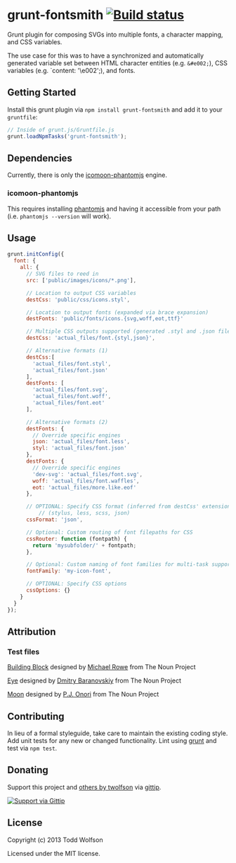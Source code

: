 # grunt-fontsmith [![Build status](https://travis-ci.org/twolfson/grunt-fontsmith.png?branch=master)](https://travis-ci.org/twolfson/grunt-fontsmith)

Grunt plugin for composing SVGs into multiple fonts, a character mapping, and CSS variables.

The use case for this was to have a synchronized and automatically generated variable set between HTML character entities (e.g. `&#e002;`), CSS variables (e.g. `content: '\e002';), and fonts.

## Getting Started
Install this grunt plugin via `npm install grunt-fontsmith` and add it to your `gruntfile`:

```javascript
// Inside of grunt.js/Gruntfile.js
grunt.loadNpmTasks('grunt-fontsmith');
```

## Dependencies
Currently, there is only the [icomoon-phantomjs][icomoon-phantomjs] engine.

[icomoon-phantomjs]: https://github.com/twolfson/icomoon-phantomjs

### icomoon-phantomjs
This requires installing [phantomjs][phantomjs] and having it accessible from your path (i.e. `phantomjs --version` will work).

[phantomjs]: http://www.phantomjs.org/

## Usage

```js
grunt.initConfig({
  font: {
    all: {
      // SVG files to reed in
      src: ['public/images/icons/*.png'],

      // Location to output CSS variables
      destCss: 'public/css/icons.styl',

      // Location to output fonts (expanded via brace expansion)
      destFonts: 'public/fonts/icons.{svg,woff,eot,ttf}'

      // Multiple CSS outputs supported (generated .styl and .json files)
      destCss: 'actual_files/font.{styl,json}',

      // Alternative formats (1)
      destCss:[
        'actual_files/font.styl',
        'actual_files/font.json'
      ],
      destFonts: [
        'actual_files/font.svg',
        'actual_files/font.woff',
        'actual_files/font.eot'
      ],

      // Alternative formats (2)
      destFonts: {
        // Override specific engines
        json: 'actual_files/font.less',
        styl: 'actual_files/font.json'
      },
      destFonts: {
        // Override specific engines
        'dev-svg': 'actual_files/font.svg',
        woff: 'actual_files/font.waffles',
        eot: 'actual_files/more.like.eof'
      },

      // OPTIONAL: Specify CSS format (inferred from destCss' extension by default)
          // (stylus, less, scss, json)
      cssFormat: 'json',

      // Optional: Custom routing of font filepaths for CSS
      cssRouter: function (fontpath) {
        return 'mysubfolder/' + fontpath;
      },

      // Optional: Custom naming of font families for multi-task support
      fontFamily: 'my-icon-font',

      // OPTIONAL: Specify CSS options
      cssOptions: {}
    }
  }
});
```

## Attribution
### Test files
<a href="http://thenounproject.com/noun/building-block/#icon-No5218" target="_blank">Building Block</a> designed by <a href="http://thenounproject.com/Mikhail1986" target="_blank">Michael Rowe</a> from The Noun Project

<a href="http://thenounproject.com/noun/eye/#icon-No5001" target="_blank">Eye</a> designed by <a href="http://thenounproject.com/DmitryBaranovskiy" target="_blank">Dmitry Baranovskiy</a> from The Noun Project

<a href="http://thenounproject.com/noun/moon/#icon-No2853" target="_blank">Moon</a> designed by <a href="http://thenounproject.com/somerandomdude" target="_blank">P.J. Onori</a> from The Noun Project

## Contributing
In lieu of a formal styleguide, take care to maintain the existing coding style. Add unit tests for any new or changed functionality. Lint using [grunt](https://github.com/gruntjs/grunt) and test via `npm test`.

## Donating
Support this project and [others by twolfson][gittip] via [gittip][].

[![Support via Gittip][gittip-badge]][gittip]

[gittip-badge]: https://rawgithub.com/twolfson/gittip-badge/master/dist/gittip.png
[gittip]: https://www.gittip.com/twolfson/

## License
Copyright (c) 2013 Todd Wolfson

Licensed under the MIT license.